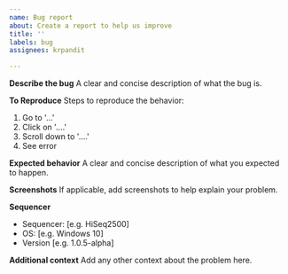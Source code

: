```yaml
---
name: Bug report
about: Create a report to help us improve
title: ''
labels: bug
assignees: krpandit

---
```


**Describe the bug**
A clear and concise description of what the bug is.

**To Reproduce**
Steps to reproduce the behavior:
1. Go to '...'
2. Click on '....'
3. Scroll down to '....'
4. See error

**Expected behavior**
A clear and concise description of what you expected to happen.

**Screenshots**
If applicable, add screenshots to help explain your problem.

**Sequencer**
 - Sequencer: [e.g. HiSeq2500]
 - OS: [e.g. Windows 10]
 - Version [e.g. 1.0.5-alpha]

**Additional context**
Add any other context about the problem here.
